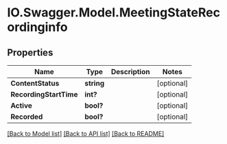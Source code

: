 # IO.Swagger.Model.MeetingStateRecordinginfo
## Properties

Name | Type | Description | Notes
------------ | ------------- | ------------- | -------------
**ContentStatus** | **string** |  | [optional] 
**RecordingStartTime** | **int?** |  | [optional] 
**Active** | **bool?** |  | [optional] 
**Recorded** | **bool?** |  | [optional] 

[[Back to Model list]](../README.md#documentation-for-models) [[Back to API list]](../README.md#documentation-for-api-endpoints) [[Back to README]](../README.md)

